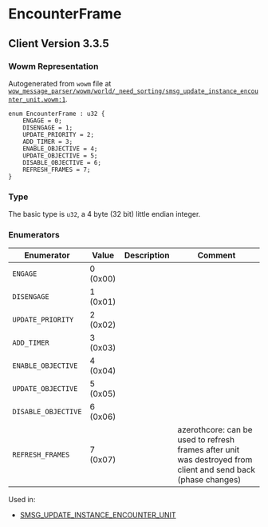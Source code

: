 # EncounterFrame

## Client Version 3.3.5

### Wowm Representation

Autogenerated from `wowm` file at [`wow_message_parser/wowm/world/_need_sorting/smsg_update_instance_encounter_unit.wowm:1`](https://github.com/gtker/wow_messages/tree/main/wow_message_parser/wowm/world/_need_sorting/smsg_update_instance_encounter_unit.wowm#L1).

```rust,ignore
enum EncounterFrame : u32 {
    ENGAGE = 0;
    DISENGAGE = 1;
    UPDATE_PRIORITY = 2;
    ADD_TIMER = 3;
    ENABLE_OBJECTIVE = 4;
    UPDATE_OBJECTIVE = 5;
    DISABLE_OBJECTIVE = 6;
    REFRESH_FRAMES = 7;
}
```
### Type
The basic type is `u32`, a 4 byte (32 bit) little endian integer.
### Enumerators
| Enumerator | Value  | Description | Comment |
| --------- | -------- | ----------- | ------- |
| `ENGAGE` | 0 (0x00) |  |  |
| `DISENGAGE` | 1 (0x01) |  |  |
| `UPDATE_PRIORITY` | 2 (0x02) |  |  |
| `ADD_TIMER` | 3 (0x03) |  |  |
| `ENABLE_OBJECTIVE` | 4 (0x04) |  |  |
| `UPDATE_OBJECTIVE` | 5 (0x05) |  |  |
| `DISABLE_OBJECTIVE` | 6 (0x06) |  |  |
| `REFRESH_FRAMES` | 7 (0x07) |  | azerothcore: can be used to refresh frames after unit was destroyed from client and send back (phase changes) |

Used in:
* [SMSG_UPDATE_INSTANCE_ENCOUNTER_UNIT](smsg_update_instance_encounter_unit.md)

